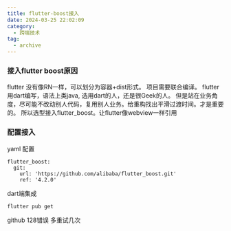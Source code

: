 ```yaml
---
title: flutter-boost接入
date: 2024-03-25 22:02:09
category:
  - 跨端技术
tag:
  - archive
---
```

### 接入flutter boost原因
flutter 没有像RN一样，可以划分为容器+dist形式。
项目需要联合编译。
flutter用dart编写，语法上类java, 选用dart的人，还是很Geek的人。
但是站在业务角度，尽可能不改动别人代码，复用别人业务。给重构找出平滑过渡时间。才是重要的。
所以选型接入flutter_boost。让flutter像webview一样引用

### 配置接入

yaml 配置
```
flutter_boost:
  git:
    url: 'https://github.com/alibaba/flutter_boost.git'
    ref: '4.2.0'
```
dart端集成
```
flutter pub get
```
github 128错误 多重试几次
